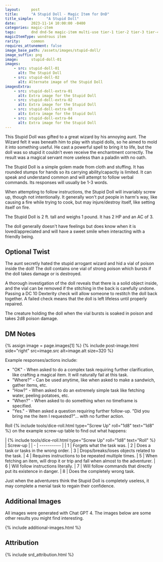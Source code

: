 ```yaml
---
layout:     post
title:      "A Stupid Doll - Magic Item for DnD"
title_simple:      "A Stupid Doll"
date:       2023-11-14 10:00:00 -0400
categories: magic-item
tags:       dnd dnd-5e magic-item multi-use tier-1 tier-2 tier-3 tier-4 sentient npc
magicItemType: wondrous item
rarity:     common
requires_attunement: false
image_base_path: /assets/images/stupid-doll/
image_suffix: png
image:      stupid-doll-01
images:
    - src: stupid-doll-01
      alt: The Stupid Doll
    - src: stupid-doll-02
      alt: Alternate image of the Stupid Doll
imagesExtra:
    - src: stupid-doll-extra-01
      alt: Extra image for the Stupid Doll
    - src: stupid-doll-extra-02
      alt: Extra image for the Stupid Doll
    - src: stupid-doll-extra-03
      alt: Extra image for the Stupid Doll
    - src: stupid-doll-extra-04
      alt: Extra image for the Stupid Doll
---
```


This Stupid Doll was gifted to a great wizard by his annoying aunt. The Wizard felt it was beneath him to play with stupid dolls, so he aimed to mold it into something useful. He cast a powerful spell to bring it to life, but the doll was so stupid it couldn’t even receive the enchantment correctly. The result was a magical servant more useless than a paladin with no oath.

The Stupid Doll is a simple golem made from cloth and stuffing. It has rounded stumps for hands so its carrying ability/capactiy is limited. It can speak and understand common and will attempt to follow verbal commands. Its responses will usually be 1-3 words.

When attempting to follow instructions, the Stupid Doll will invariably screw up, though not intentionally. It generally won't put people in harm's way, like causing a fire while trying to cook, but may injure/destroy itself, like setting itself on fire.

The Stupid Doll is 2 ft. tall and weighs 1 pound. It has 2 HP and an AC of 3.

The doll generally doesn't have feelings but does know when it is loved/appreciated and will have a sweet smile when interacting with a friendly being.


## Optional Twist

The aunt secretly hated the stupid arrogant wizard and hid a vial of poison inside the doll! The doll contains one vial of strong poison which bursts if the doll takes damage or is destroyed.

A thorough investigation of the doll reveals that there is a solid object inside, and the vial can be removed if the stitching in the back is carefully undone. Passing a DC 10 Dexterity check will allow someone to restitch the doll back together. A failed check means that the doll is left lifeless until properly repaired.

The creature holding the doll when the vial bursts is soaked in poison and takes 2d8 poison damage.


## DM Notes

{% assign image = page.images[1] %}
{% include post-image.html side="right" src=image.src alt=image.alt size=320 %}

Example responses/actions include:

- "OK" - When asked to do a complex task requiring further clarification, like crafting a magical item. It will naturally fail at this task.
- "Where?" - Can be used anytime, like when asked to make a sandwich, gather items, etc.
- "How?" - When asked to do an extremely simple task like fetching water, peeling potatoes, etc.
- "When?" - When asked to do something when no timeframe is specified.
- "Yes." - When asked a question requiring further follow-up. "Did you bring me the item I requested?"... with no further action.

Roll {% include tools/dice-roll.html type="Screw Up" roll="1d8" text="1d8" %} on the example screw-up table to find out what happens:

<div markdown="block" class="roll-table js-autoroll js-roll-table">
| {% include tools/dice-roll.html type="Screw Up" roll="1d8" text="Roll" %} | Screw-up |
| - | ----------- |
| 1 | Forgets what the task was.
| 2 | Does a task or tasks in the wrong order.
| 3 | Drops/breaks/loses objects related to the task.
| 4 | Requires instructions to be repeated multiple times.
| 5 | When fetching an item, will drop it or trip and fall when almost to the adventurer.
| 6 | Will follow instructions literally.
| 7 | Will follow commands that directly put its existence in danger.
| 8 | Does the completely wrong task.

</div>

Just when the adventurers think the Stupid Doll is completely useless, it may complete a menial task to regain their confidence.


## Additional Images

All images were generated with Chat GPT 4. The images below are some other results you might find interesting.

{% include additional-images.html %}


## Attribution

{% include srd_attribution.html %}
